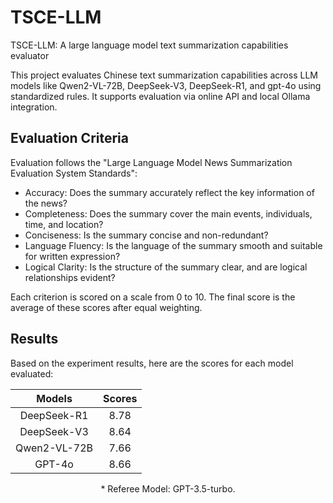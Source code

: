 # TSCE-LLM
TSCE-LLM: A large language model text summarization capabilities evaluator

This project evaluates Chinese text summarization capabilities across LLM models like Qwen2-VL-72B, DeepSeek-V3, DeepSeek-R1, and gpt-4o using standardized rules. It supports evaluation via online API and local Ollama integration.

Evaluation Criteria
--
Evaluation follows the "Large Language Model News Summarization Evaluation System Standards":

  * Accuracy: Does the summary accurately reflect the key information of the news?
  * Completeness: Does the summary cover the main events, individuals, time, and location?
  * Conciseness: Is the summary concise and non-redundant?
  * Language Fluency: Is the language of the summary smooth and suitable for written expression?
  * Logical Clarity: Is the structure of the summary clear, and are logical relationships evident?

Each criterion is scored on a scale from 0 to 10. The final score is the average of these scores after equal weighting.

Results
--
Based on the experiment results, here are the scores for each model evaluated:

| Models | Scores |
|:------:|:--------:|
| DeepSeek-R1 | 8.78 |
| DeepSeek-V3 | 8.64 |
| Qwen2-VL-72B | 7.66 |
| GPT-4o | 8.66 |
<figcaption style="text-align: center;">* Referee Model: GPT-3.5-turbo.</figcaption>
